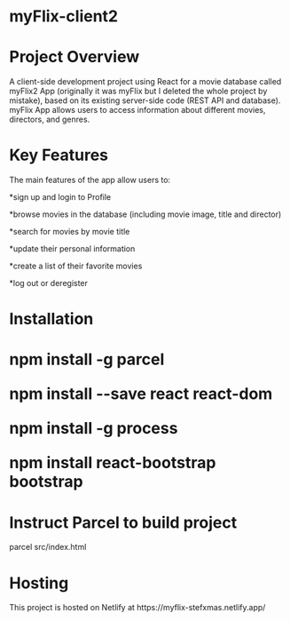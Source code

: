 # myFlix-client2
 
<h1> Project Overview </h1>
<p>
A client-side development project using React for a movie database called myFlix2 App (originally it was myFlix but I deleted the whole project by mistake), based on its existing server-side code (REST API and database). myFlix App allows users to access information about different movies, directors, and genres.
</p>

<h1>Key Features</h1>
<p>
The main features of the app allow users to:
<p>*sign up and login to Profile</p>
<p>*browse movies in the database (including movie image, title and director)</p>
<p>*search for movies by movie title</p>
<p>*update their personal information</p>
<p>*create a list of their favorite movies</p>
<p>*log out or deregister</p>
</p>

<h1>Installation<h1>
<p>
<p>npm install -g parcel</p>
<p>npm install --save react react-dom</p>
<p>npm install -g process</p>
<p>npm install react-bootstrap bootstrap</p>
</p>

<h1>Instruct Parcel to build project</h1>
<p>
parcel src/index.html
</p>

<h1>Hosting</h1>
<p>
This project is hosted on Netlify at https://myflix-stefxmas.netlify.app/
</p>